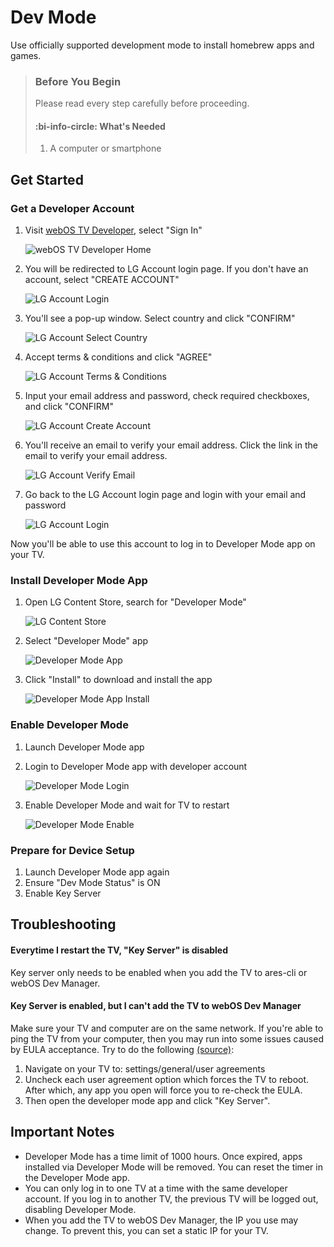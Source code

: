 # Dev Mode

Use officially supported development mode to install homebrew apps and games.


> ### Before You Begin
>
> Please read every step carefully before proceeding.
>
> #### :bi-info-circle: What's Needed
> 1. A computer or smartphone

## Get Started

### Get a Developer Account

1. Visit [webOS TV Developer](https://webostv.developer.lge.com/), select "Sign In"

   ![webOS TV Developer Home](webos.tv.developer_home.png)
2. You will be redirected to LG Account login page. If you don't have an account, select "CREATE ACCOUNT"

   ![LG Account Login](lgaccount.sign_in.png)
3. You'll see a pop-up window. Select country and click "CONFIRM"

   ![LG Account Select Country](lgaccount.select_country.png)
4. Accept terms & conditions and click "AGREE"

   ![LG Account Terms & Conditions](lgaccount.terms.png)
5. Input your email address and password, check required checkboxes, and click "CONFIRM"

   ![LG Account Create Account](lgaccount.create_account.png)
6. You'll receive an email to verify your email address. Click the link in the email to verify your email
   address.

   ![LG Account Verify Email](lgaccount.verified.png)
7. Go back to the LG Account login page and login with your email and password

   ![LG Account Login](lgaccount.sign_in_2.png)

Now you'll be able to use this account to log in to Developer Mode app on your TV.

### Install Developer Mode App

1. Open LG Content Store, search for "Developer Mode"

   ![LG Content Store](contentstore.search_box.png)
2. Select "Developer Mode" app

   ![Developer Mode App](contentstore.search_result.png)
3. Click "Install" to download and install the app

   ![Developer Mode App Install](contentstore.devmode.png)

### Enable Developer Mode

1. Launch Developer Mode app
2. Login to Developer Mode app with developer account

   ![Developer Mode Login](Login_of_Dev_Mode_App_l87hq9.webp)
3. Enable Developer Mode and wait for TV to restart

   ![Developer Mode Enable](Dev_Mode_Status_On_qqzjd4.webp)

### Prepare for Device Setup

1. Launch Developer Mode app again
2. Ensure "Dev Mode Status" is ON
3. Enable Key Server <i class="bi bi-question-circle-fill" data-bs-toggle="tooltip"
   data-bs-title="Key Server is used when you add TV to your computer"></i>

## Troubleshooting

#### Everytime I restart the TV, "Key Server" is disabled

Key server only needs to be enabled when you add the TV to ares-cli or webOS Dev Manager.

#### Key Server is enabled, but I can't add the TV to webOS Dev Manager

Make sure your TV and computer are on the same network.
If you're able to ping the TV from your computer, then you may run into some issues caused by
EULA acceptance. Try to do the
following [(source)](https://github.com/webosbrew/dev-manager-desktop/issues/163#issuecomment-1850806539):

1. Navigate on your TV to: settings/general/user agreements
2. Uncheck each user agreement option which forces the TV to reboot. After which, any app you open will
   force you to re-check the EULA.
3. Then open the developer mode app and click "Key Server".

## Important Notes

* Developer Mode has a time limit of 1000 hours. Once expired, apps installed via Developer Mode will be removed.
  You can reset the timer in the Developer Mode app.
* You can only log in to one TV at a time with the same developer account. If you log in to another TV, the previous
  TV will be logged out, disabling Developer Mode.
* When you add the TV to webOS Dev Manager, the IP you use may change. To prevent this, you can set a static IP for
  your TV.
    